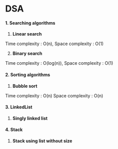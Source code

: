 # DSA

#### 1. Searching algorithms

1. **Linear search**

Time complexity : O(n), 
Space complexity : O(1)

2. **Binary search**

Time complexity : O(log(n)), 
Space complexity : O(1)

#### 2. Sorting algorithms

1. **Bubble sort**

Time complexity : O(n)
Space complexity : O(n)

#### 3. LinkedList

1. **Singly linked list**

#### 4. Stack

1. **Stack using list without size**


